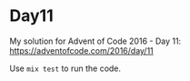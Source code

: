 # Day11

My solution for Advent of Code 2016 - Day 11: https://adventofcode.com/2016/day/11

Use `mix test` to run the code.
